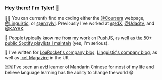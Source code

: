 ### Hey there! I'm Tyler! 👋

<!--
**Nickersoft/Nickersoft** is a ✨ _special_ ✨ repository because its `README.md` (this file) appears on your GitHub profile.

Here are some ideas to get you started:

- 🔭 I’m currently working on ...
- 🌱 I’m currently learning ...
- 👯 I’m looking to collaborate on ...
- 🤔 I’m looking for help with ...
- 💬 Ask me about ...
- 📫 How to reach me: ...
- 😄 Pronouns: ...
- ⚡ Fun fact: ...
-->

:man_technologist: You can currently find me coding either the [@Coursera](https://github.com/Coursera) webpage, [@Linguistic](https://github.com/Linguistic), or [@entrylvl](https://github.com/Nickersoft/entrylvl). Previously I've worked at [@edX](https://github.com/edX), [@Udacity](https://github.com/Udacity), and [@KAYAK](https://github.com/KAYAK).

:rocket: People typically know me from my work on [PushJS](https://pushjs.org), as well as [the 50+ public Spotify playlists I maintain](https://open.spotify.com/user/tjnickerson) (yes, I'm serious).

:memo: I've written for [LogRocket's company blog](https://blog.logrocket.com/author/tylernickerson/), [Linguistic's company blog](https://blog.golinguistic.com/author/tjnickerson/), as well as [.net Magazine](https://www.creativebloq.com/net-magazine) in the UK!

:cn: I've been an avid learner of Mandarin Chinese for most of my life and believe language learning has the ability to change the world :grin:
